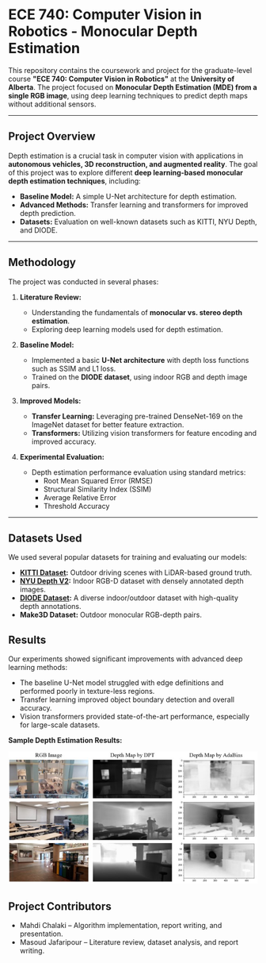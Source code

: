 # ECE 740: Computer Vision in Robotics - Monocular Depth Estimation

This repository contains the coursework and project for the graduate-level course **"ECE 740: Computer Vision in Robotics"** at the **University of Alberta**. The project focused on **Monocular Depth Estimation (MDE) from a single RGB image**, using deep learning techniques to predict depth maps without additional sensors.

---

## Project Overview

Depth estimation is a crucial task in computer vision with applications in **autonomous vehicles, 3D reconstruction, and augmented reality**. The goal of this project was to explore different **deep learning-based monocular depth estimation techniques**, including:

- **Baseline Model:** A simple U-Net architecture for depth estimation.
- **Advanced Methods:** Transfer learning and transformers for improved depth prediction.
- **Datasets:** Evaluation on well-known datasets such as KITTI, NYU Depth, and DIODE.

---

## Methodology

The project was conducted in several phases:

1. **Literature Review:**  
   - Understanding the fundamentals of **monocular vs. stereo depth estimation**.
   - Exploring deep learning models used for depth estimation.

2. **Baseline Model:**  
   - Implemented a basic **U-Net architecture** with depth loss functions such as SSIM and L1 loss.
   - Trained on the **DIODE dataset**, using indoor RGB and depth image pairs.

3. **Improved Models:**  
   - **Transfer Learning:** Leveraging pre-trained DenseNet-169 on the ImageNet dataset for better feature extraction.
   - **Transformers:** Utilizing vision transformers for feature encoding and improved accuracy.

4. **Experimental Evaluation:**  
   - Depth estimation performance evaluation using standard metrics:
     - Root Mean Squared Error (RMSE)
     - Structural Similarity Index (SSIM)
     - Average Relative Error
     - Threshold Accuracy

---

## Datasets Used

We used several popular datasets for training and evaluating our models:

- **[KITTI Dataset](http://www.cvlibs.net/datasets/kitti/):** Outdoor driving scenes with LiDAR-based ground truth.
- **[NYU Depth V2](https://cs.nyu.edu/~silberman/datasets/nyu_depth_v2.html):** Indoor RGB-D dataset with densely annotated depth images.
- **[DIODE Dataset](http://diode-dataset.org/):** A diverse indoor/outdoor dataset with high-quality depth annotations.
- **Make3D Dataset:** Outdoor monocular RGB-depth pairs.

## Results
Our experiments showed significant improvements with advanced deep learning methods:

- The baseline U-Net model struggled with edge definitions and performed poorly in texture-less regions.
- Transfer learning improved object boundary detection and overall accuracy.
- Vision transformers provided state-of-the-art performance, especially for large-scale datasets.

**Sample Depth Estimation Results:**

<p align="center"> <img src="Depth_Estimation.png" alt="Depth Estimation Results" width="600"> </p>


## Project Contributors
- Mahdi Chalaki – Algorithm implementation, report writing, and presentation.
- Masoud Jafaripour – Literature review, dataset analysis, and report writing.
